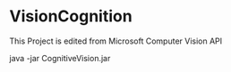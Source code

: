 # VisionCognition
This Project is edited from Microsoft Computer Vision API

java -jar CognitiveVision.jar
